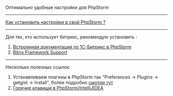 Оптимально удобные настройки для PhpStorm
__________________________________________
<a href="https://www.jetbrains.com/help/idea/sharing-your-ide-settings.html#settings-repository">Как установить настройки в свой PhpStorm ?</a><br>
__________________________________________
Для тех, кто использует битрикс, рекомендую установить :<br>
1. <a href="https://dev.1c-bitrix.ru/community/webdev/user/156743/blog/9382/">Встроенная документация по 1С-Битрикс в PhpStorm</a><br>
2. <a href="https://plugins.jetbrains.com/plugin/7616-bitrix-framework-support">Bitrix Framework Support</a><br>
__________________________________________
Несколько полезных ссылок:
1. Устанавливаем плагины в PhpStorm так "Preferences -> Plugins -> getgist -> Install", более подробно <a href="https://loftblog.ru/material/6-plaginy/">смотри тут</a><br>
2. <a href="https://resources.jetbrains.com/storage/products/intellij-idea/docs/IntelliJIDEA_ReferenceCard.pdf">Горячие клавиши в PhpStorm/IntelliJIDEA</a><br>
